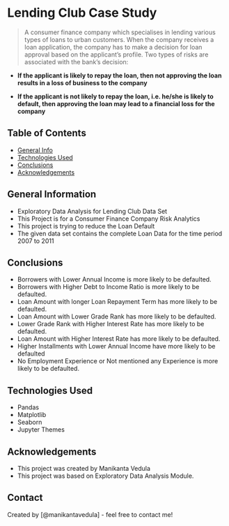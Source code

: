 # Lending Club Case Study
> A consumer finance company which specialises in lending various types of loans to urban customers. When the company receives a loan application, the company has to make a decision for loan approval based on the applicant’s profile. Two types of risks are associated with the bank’s decision:
- **If the applicant is likely to repay the loan, then not approving the loan results in a loss of business to the company**

- **If the applicant is not likely to repay the loan, i.e. he/she is likely to default, then approving the loan may lead to a financial loss for the company**


## Table of Contents
* [General Info](#general-information)
* [Technologies Used](#technologies-used)
* [Conclusions](#conclusions)
* [Acknowledgements](#acknowledgements)

## General Information
- Exploratory Data Analysis for Lending Club Data Set
- This Project is for a Consumer Finance Company Risk Analytics
- This project is trying to reduce the Loan Default
- The given data set contains the complete Loan Data for the time period 2007 to 2011

<!-- You don't have to answer all the questions - just the ones relevant to your project. -->

## Conclusions
- Borrowers with Lower Annual Income is more likely to be defaulted.
- Borrowers with Higher Debt to Income Ratio is more likely to be defaulted.
- Loan Amount with longer Loan Repayment Term has more likely to be defaulted.
- Loan Amount with Lower Grade Rank has more likely to be defaulted.
- Lower Grade Rank with Higher Interest Rate has more likely to be defaulted.
- Loan Amount with Higher Interest Rate has more likely to be defaulted.
- Higher Installments with Lower Annual Income have more likely to be defaulted
- No Employment Experience or Not mentioned any Experience is more likely to be defaulted.


## Technologies Used
- Pandas
- Matplotlib
- Seaborn
- Jupyter Themes

<!-- As the libraries versions keep on changing, it is recommended to mention the version of library used in this project -->

## Acknowledgements
- This project was created by Manikanta Vedula
- This project was based on Exploratory Data Analysis Module.


## Contact
Created by [@manikantavedula] - feel free to contact me!


<!-- Optional -->
<!-- ## License -->
<!-- This project is open source and available under the [... License](). -->

<!-- You don't have to include all sections - just the one's relevant to your project -->